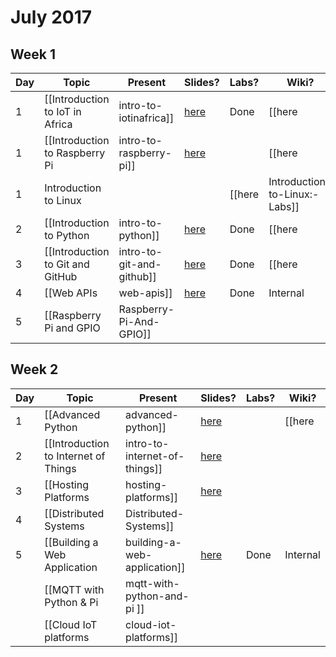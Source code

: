 # July 2017

## Week 1
| Day | Topic | Present | Slides? | Labs? | Wiki? |
|-----|-------|---------|---------|-------|-------|
|  1  | [[Introduction to IoT in Africa|intro-to-iotinafrica]] | [here](https://gitpitch.com/iotinafrica/material?p=intro-to-iotinafrica) | Done | [[here |intro-to-iotinafrica:-labs]] | Done |
|  1  | [[Introduction to Raspberry Pi|intro-to-raspberry-pi]] | [here](https://gitpitch.com/iotinafrica/material?p=intro-to-raspberry-pi) | | [[here| Introduction-to-Raspberry-Pi:-Labs]] | Done |
|  1  | Introduction to Linux | | | [[here| Introduction-to-Linux:-Labs]]
|  2  | [[Introduction to Python|intro-to-python]] | [here](https://gitpitch.com/iotinafrica/material?p=intro-to-python) | Done | [[here |Intro-to-Python:-Labs]] | Done |
|  3  | [[Introduction to Git and GitHub |intro-to-git-and-github]] | [here](https://gitpitch.com/iotinafrica/material?p=intro-to-git-and-github) | Done | [[here| Intro-to-git-and-GitHub:-Labs]] | Done |
|  4  | [[Web APIs |web-apis]] | [here](https://gitpitch.com/iotinafrica/material?p=web-apis) | Done | Internal | Done |
|  5  | [[Raspberry Pi and GPIO|Raspberry-Pi-And-GPIO]] |

## Week 2
| Day | Topic | Present | Slides? | Labs? | Wiki? |
|-----|-------|---------|---------|-------|-------|
|  1  | [[Advanced Python |advanced-python]] | [here](https://gitpitch.com/iotinafrica/material?p=advanced-python) | | [[here| advanced-python:-labs]] | Done |
|  2  | [[Introduction to Internet of Things |intro-to-internet-of-things]] | [here](https://gitpitch.com/iotinafrica/material?p=intro-to-internet-of-things) |
|  3  | [[Hosting Platforms |hosting-platforms]] | [here](https://gitpitch.com/iotinafrica/material?p=hosting-platforms) | | | Done |
|  4  | [[Distributed Systems|Distributed-Systems]] |
|  5  | [[Building a Web Application |building-a-web-application]] | [here](https://gitpitch.com/iotinafrica/material?p=building-a-web-application) | Done | Internal | Done |
|| [[MQTT with Python & Pi| mqtt-with-python-and-pi ]] | | | |
|| [[Cloud IoT platforms |cloud-iot-platforms]] ||||
